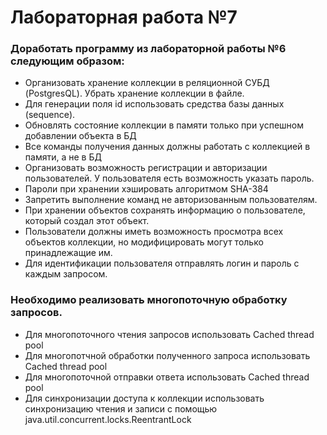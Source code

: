 # Лабораторная работа №7
### Доработать программу из лабораторной работы №6 следующим образом:
+ Организовать хранение коллекции в реляционной СУБД (PostgresQL). Убрать хранение коллекции в файле.
+ Для генерации поля id использовать средства базы данных (sequence).
+ Обновлять состояние коллекции в памяти только при успешном добавлении объекта в БД
+ Все команды получения данных должны работать с коллекцией в памяти, а не в БД
+ Организовать возможность регистрации и авторизации пользователей. У пользователя есть возможность указать пароль.
+ Пароли при хранении хэшировать алгоритмом SHA-384
+ Запретить выполнение команд не авторизованным пользователям.
+ При хранении объектов сохранять информацию о пользователе, который создал этот объект.
+ Пользователи должны иметь возможность просмотра всех объектов коллекции, но модифицировать могут только принадлежащие им.
+ Для идентификации пользователя отправлять логин и пароль с каждым запросом.
### Необходимо реализовать многопоточную обработку запросов.
+ Для многопоточного чтения запросов использовать Cached thread pool
+ Для многопотчной обработки полученного запроса использовать Cached thread pool
+ Для многопоточной отправки ответа использовать Cached thread pool
+ Для синхронизации доступа к коллекции использовать синхронизацию чтения и записи с помощью java.util.concurrent.locks.ReentrantLock
